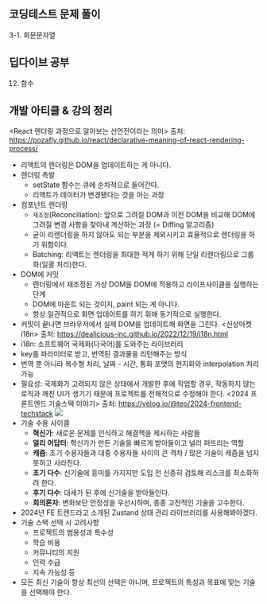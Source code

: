 ## 코딩테스트 문제 풀이

3-1. 회문문자열

## 딥다이브 공부

12. 함수

## 개발 아티클 & 강의 정리

<React 렌더링 과정으로 알아보는 선언전이라는 의미>
출처: https://pozafly.github.io/react/declarative-meaning-of-react-rendering-process/

- 리액트의 렌더링은 DOM을 업데이트하는 게 아니다.
- 렌더링 촉발
  - setState 함수는 큐에 순차적으로 들어간다.
  - 리액트가 데이터가 변경됐다는 것을 아는 과정
- 컴포넌트 렌더링
  - `재조정`(Reconciliation): 앞으로 그려질 DOM과 이전 DOM을 비교해 DOM에 그려질 변경 사항을 찾아내 계산하는 과정 (= Diffing 알고리즘)
  - 굳이 리렌더링을 하지 않아도 되는 부분을 제외시키고 효율적으로 렌더링을 하기 위함이다.
  - Batching: 리액트는 렌더링을 최대한 적게 하기 위해 단일 리렌더링으로 그룹화(일괄 처리)한다.
- DOM에 커밋
  - 렌더링에서 재조정된 가상 DOM을 DOM에 적용하고 라이프사이클을 실행하는 단계
  - DOM에 마운트 되는 것이지, paint 되는 게 아니다.
  - 항상 일관적으로 화면 업데이트를 하기 휘애 동기적으로 실행한다.
- 커밋이 끝나면 브라우저에서 실제 DOM을 업데이트해 화면을 그린다.
  <신상마켓 i18n>
  출처: https://dealicious-inc.github.io/2022/12/19/i18n.html
- i18n: 소프트웨어 국제화(다국어)를 도와주는 라이브러리
- key를 파라미터로 받고, 번역된 결과물을 리턴해주는 방식
- 번역 뿐 아니라 복수형 처리, 날짜 - 시간, 통화 포맷의 현지화와 interpolation 처리 가능
- 필요성: 국제화가 고려되지 않은 상태에서 개발한 후에 작업할 경우, 작동하지 않는 로직과 깨진 UI가 생기기 때문에 프로젝트를 전체적으로 수정해야 한다.
  <2024 프론트엔드 기술스택 이야기>
  출처: https://velog.io/@teo/2024-frontend-techstack
  <image src="https://prod-files-secure.s3.us-west-2.amazonaws.com/d64605c5-b4b4-4a2c-b442-4d6a5729dec4/d0a982e3-1c2e-4ecc-82ee-c4049d78b46c/Untitled.png"></image>
- 기술 수용 사이클
  - **혁신가**: 새로운 문제를 인식하고 해결책을 제시하는 사람들
  - **얼리 어답터**: 혁신가가 만든 기술을 빠르게 받아들이고 널리 퍼뜨리는 역할
  - **캐즘**: 초기 수용자들과 대중 수용자들 사이의 큰 격차 / 많은 기술이 캐즘을 넘지 못하고 사라진다.
  - **초기 다수**: 신기술에 흥미를 가지지만 도입 전 신중히 검토해 리스크를 최소화하려 한다.
  - **후기 다수**: 대세가 된 후에 신기술을 받아들인다.
  - **회의론자**: 변화보단 안정성을 우선시하며, 종종 고전적인 기술을 고수한다.
- 2024년 FE 트렌드라고 소개된 Zustand 상태 관리 라이브러리를 사용해봐야겠다.
- 기술 스택 선택 시 고려사항
  - 프로젝트의 범용성과 특수성
  - 학습 비용
  - 커뮤니티의 지원
  - 인력 수급
  - 지속 가능성 등
- 모든 최신 기술이 항상 최선의 선택은 아니며, 프로젝트의 특성과 목표에 맞는 기술을 선택해야 한다.
